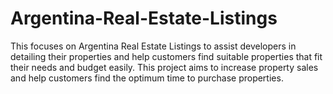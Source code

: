 # Argentina-Real-Estate-Listings
This focuses on Argentina Real Estate Listings to assist developers in detailing their properties and help customers find suitable properties that fit their needs and budget easily. This project aims to increase property sales and help customers find the optimum time to purchase properties.
